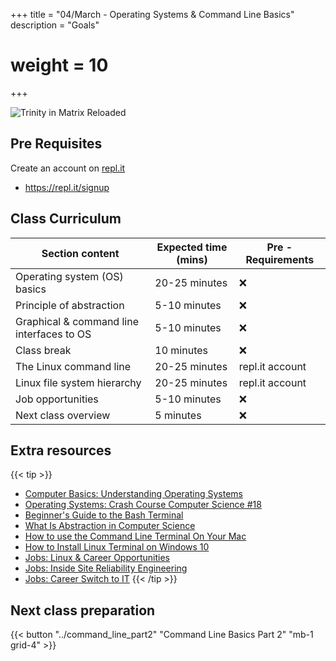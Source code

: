 +++
title = "04/March - Operating Systems & Command Line Basics"
description = "Goals"
# weight = 10
+++

![Trinity in Matrix Reloaded](https://external-preview.redd.it/xkDEPvZx_lcEKXke2t9UniK-4zD_BrbM3Oy-HMIsaSE.jpg?auto=webp&s=e3268a6044c48c375dc7f254d34b60bea5e40f2a)

## Pre Requisites

Create an account on [repl.it](https://repl.it/signup)

- https://repl.it/signup

## Class Curriculum

| Section content                             | Expected time (mins) | Pre - Requirements |
| ------------------------------------------- | -------------------- | ------------------ |
| Operating system (OS) basics                | 20-25 minutes        | ❌                  |
| Principle of abstraction                    | 5-10 minutes         | ❌                  |
| Graphical & command line interfaces to OS   | 5-10 minutes         | ❌                  |
| Class break                                 | 10 minutes           | ❌                  |
| The Linux command line                      | 20-25 minutes        | repl.it account    |
| Linux file system hierarchy                 | 20-25 minutes        | repl.it account    |
| Job opportunities                           | 5-10 minutes         | ❌                  |
| Next class overview                         | 5 minutes            | ❌                  |


## Extra resources
{{< tip >}}
- [Computer Basics: Understanding Operating Systems](https://www.youtube.com/watch?v=fkGCLIQx1MI)
- [Operating Systems: Crash Course Computer Science #18](https://www.youtube.com/watch?v=26QPDBe-NB8)
- [Beginner's Guide to the Bash Terminal](https://www.youtube.com/watch?v=oxuRxtrO2Ag)
- [What Is Abstraction in Computer Science](https://www.youtube.com/watch?v=_y-5nZAbgt4)
- [How to use the Command Line Terminal On Your Mac](https://www.youtube.com/watch?v=FfT8OfMpARM)
- [How to Install Linux Terminal on Windows 10](https://www.youtube.com/watch?v=LLlfLpvQg04)
- [Jobs: Linux & Career Opportunities](https://www.youtube.com/watch?v=Ic2GhUnlN38)
- [Jobs: Inside Site Reliability Engineering](https://www.youtube.com/watch?v=-Tz-HYeWyzY)
- [Jobs: Career Switch to IT](https://www.youtube.com/watch?v=NyCyknm_n8M)
  {{< /tip >}}


## Next class preparation

{{< button "../command_line_part2" "Command Line Basics Part 2" "mb-1 grid-4" >}}

